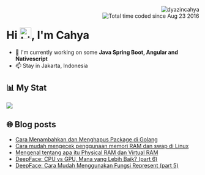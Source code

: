 <img align="right" src="https://komarev.com/ghpvc/?username=dyazincahya" alt="dyazincahya" /><br/>
<img src="https://wakatime.com/badge/user/fd321787-7d82-4766-b987-60584327310e.svg" alt="Total time coded since Aug 23 2016" align="right" />

<h1>Hi <img src="https://user-images.githubusercontent.com/1303154/88677602-1635ba80-d120-11ea-84d8-d263ba5fc3c0.gif" width="30" alt="hi">, I'm Cahya</h1>

- 🏢 I'm currently working on some **Java Spring Boot, Angular and Nativescript**
- 📫 Stay in Jakarta, Indonesia


## 📊 My Stat
<!-- img src="https://github-readme-stats.vercel.app/api?username=dyazincahya&show_icons=true"-->
<img src="https://github-readme-stats.vercel.app/api/wakatime?username=dyazincahya&layout=compact">
<!--img src="https://github-readme-stats.vercel.app/api/top-langs/?username=dyazincahya&layout=compact"-->
<!--img src="https://github-profile-summary-cards.vercel.app/api/cards/repos-per-language?username=dyazincahya"-->


## 🌐 Blog posts
<!-- BLOG-POST-LIST:START -->
- [Cara Menambahkan dan Menghapus Package di Golang](https://www.kang-cahya.com/2025/02/cara-menambahkan-dan-menghapus-package.html)
- [Cara mudah mengecek penggunaan memori RAM dan swap di Linux](https://www.kang-cahya.com/2025/02/cara-mudah-mengecek-penggunaan-memori.html)
- [Mengenal tentang apa itu Physical RAM dan Virtual RAM](https://www.kang-cahya.com/2025/02/mengenal-tentang-apa-itu-physical-ram.html)
- [DeepFace: CPU vs GPU, Mana yang Lebih Baik? &lpar;part 6&rpar;](https://www.kang-cahya.com/2025/02/deepface-cpu-vs-gpu-mana-yang-lebih-baik.html)
- [DeepFace: Cara Mudah Menggunakan Fungsi Represent &lpar;part 5&rpar;](https://www.kang-cahya.com/2025/02/deepface-cara-mudah-menggunakan-fungsi-represent.html)
<!-- BLOG-POST-LIST:END -->
